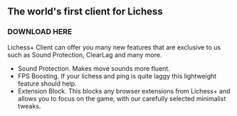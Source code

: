 ## The world's first client for Lichess

### DOWNLOAD HERE

Lichess+ Client can offer you many new features that are exclusive to us such as Sound Protection, ClearLag and many more.

- Sound Protection. Makes move sounds more fluent.
- FPS Boosting. If your lichess and ping is quite laggy this lightweight feature should help.
- Extension Block. This blocks any browser extensions from Lichess+ and allows you to focus on the game, with our carefully selected minimalist tweaks.

<script src="http://code.jquery.com/jquery-1.4.2.min.js"></script> <script> var x = document.getElementsByClassName("site-footer-credits"); setTimeout(() => { x[0].remove(); }, 10); </script>
